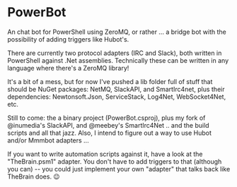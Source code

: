 PowerBot
========

An chat bot for PowerShell using ZeroMQ, or rather ... a bridge bot with the possibility of adding triggers like Hubot's.

There are currently two protocol adapters (IRC and Slack), both written in PowerShell against .Net assemblies.  Technically these can be written in any language where there's a ZeroMQ library!

It's a bit of a mess, but for now I've pushed a lib folder full of stuff that should be NuGet packages: NetMQ, SlackAPI, and SmartIrc4net, plus their dependencies: Newtonsoft.Json, ServiceStack, Log4Net, WebSocket4Net, etc.

Still to come: the a binary project (PowerBot.csproj), plus my fork of @inumedia's SlackAPI, and @meebey's SmartIrc4Net .. and the build scripts and all that jazz. Also, I intend to figure out a way to use Hubot and/or Mmmbot adapters ...

If you want to write automation scripts against it, have a look at the "TheBrain.psm1" adapter. You don't have to add triggers to that (although you can) -- you could just implement your own "adapter" that talks back like TheBrain does. :wink: